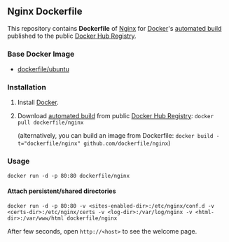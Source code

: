 ## Nginx Dockerfile




This repository contains **Dockerfile** of [Nginx](http://nginx.org/) for [Docker](https://www.docker.com/)'s [automated build](https://registry.hub.docker.com/u/dockerfile/nginx/) published to the public [Docker Hub Registry](https://registry.hub.docker.com/).


### Base Docker Image

* [dockerfile/ubuntu](http://dockerfile.github.io/#/ubuntu)


### Installation

1. Install [Docker](https://www.docker.com/).

2. Download [automated build](https://registry.hub.docker.com/u/dockerfile/nginx/) from public [Docker Hub Registry](https://registry.hub.docker.com/): `docker pull dockerfile/nginx`

   (alternatively, you can build an image from Dockerfile: `docker build -t="dockerfile/nginx" github.com/dockerfile/nginx`)


### Usage

    docker run -d -p 80:80 dockerfile/nginx

#### Attach persistent/shared directories

    docker run -d -p 80:80 -v <sites-enabled-dir>:/etc/nginx/conf.d -v <certs-dir>:/etc/nginx/certs -v <log-dir>:/var/log/nginx -v <html-dir>:/var/www/html dockerfile/nginx

After few seconds, open `http://<host>` to see the welcome page.
